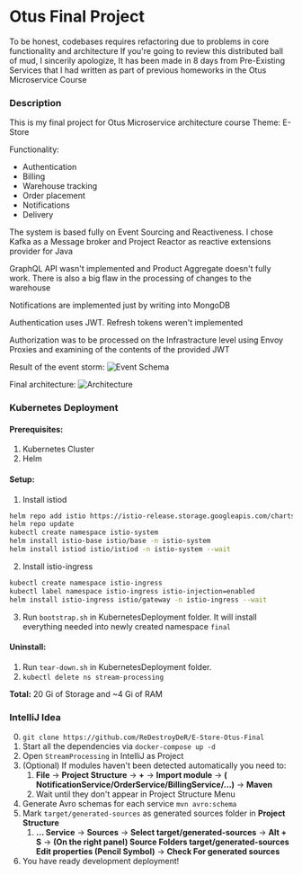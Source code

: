# Otus Final Project

To be honest, codebases requires refactoring due to problems in core functionality and architecture
If you're going to review this distributed ball of mud, I sincerily apologize, It has been made in 8 days from Pre-Existing Services that I had written as part of previous homeworks in the Otus Microservice Course

### Description

This is my final project for Otus Microservice architecture course
Theme: E-Store


Functionality: 
+ Authentication
+ Billing
+ Warehouse tracking
+ Order placement
+ Notifications
+ Delivery


The system is based fully on Event Sourcing and Reactiveness. I chose Kafka as a Message broker and Project Reactor as reactive extensions provider for Java


GraphQL API wasn't implemented and Product Aggregate doesn't fully work. There is also a big flaw in the processing of changes to the warehouse

Notifications are implemented just by writing into MongoDB

Authentication uses JWT. Refresh tokens weren't implemented

Authorization was to be processed on the Infrastracture level using Envoy Proxies and examining of the contents of the provided JWT

Result of the event storm:
![Event Schema](https://user-images.githubusercontent.com/24751213/200408802-2fdd265c-1477-47bd-99da-0f78f56a7180.png)

Final architecture:
![Architecture](https://user-images.githubusercontent.com/24751213/200408939-027c48e0-5983-4f34-8871-0085a27e3f99.png)


### Kubernetes Deployment

#### Prerequisites:

1. Kubernetes Cluster
2. Helm

#### Setup:

1. Install istiod

```bash
helm repo add istio https://istio-release.storage.googleapis.com/charts
helm repo update
kubectl create namespace istio-system
helm install istio-base istio/base -n istio-system
helm install istiod istio/istiod -n istio-system --wait
```

2. Install istio-ingress

```bash
kubectl create namespace istio-ingress
kubectl label namespace istio-ingress istio-injection=enabled
helm install istio-ingress istio/gateway -n istio-ingress --wait
```

3. Run `bootstrap.sh` in KubernetesDeployment folder. It will install everything needed into newly created
   namespace `final`

#### Uninstall:

1. Run `tear-down.sh` in KubernetesDeployment folder.
2. `kubectl delete ns stream-processing`

**Total:** 20 Gi of Storage and ~4 Gi of RAM

### IntelliJ Idea

0. `git clone https://github.com/ReDestroyDeR/E-Store-Otus-Final`
1. Start all the dependencies via `docker-compose up -d`
2. Open `StreamProcessing` in IntelliJ as Project
3. (Optional) If modules haven't been detected automatically you need to:
   1. **File** -> **Project Structure** -> **+** -> **Import module** -> **(
      NotificationService/OrderService/BillingService/...)** -> **Maven**
   2. Wait until they don't appear in Project Structure Menu
4. Generate Avro schemas for each service `mvn avro:schema`
5. Mark `target/generated-sources` as generated sources folder in **Project Structure**
   1. **... Service** -> **Sources** -> **Select target/generated-sources** -> **Alt + S** -> **(On the right panel)
      Source Folders target/generated-sources Edit properties (Pencil Symbol)** -> **Check For generated sources**
6. You have ready development deployment!

